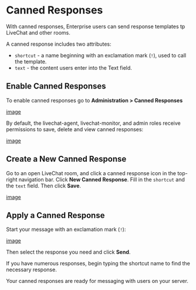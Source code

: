 # Canned Responses

With canned responses, Enterprise users can send response templates tp LiveChat and other rooms.

A canned response includes two attributes:

* `shortcut` - a name beginning with an exclamation mark (`!`), used to call the template.
* `text` - the content users enter into the Text field.

## Enable Canned Responses

To enable canned responses go to **Administration > Canned Responses**

[image](administrator-guides\omnichannel-integrations\livechat-widget\livechat-enterprise\canned-responses\enable-canned-responses.png)

By default, the livechat-agent, livechat-monitor, and admin roles receive permissions to save, delete and view canned responses:

[image](administrator-guides\omnichannel-integrations\livechat-widget\livechat-enterprise\canned-responses\canned-responses-permissions.png)

## Create a New Canned Response

Go to an open LiveChat room, and click a canned response icon in the top-right navigation bar. Click **New Canned Response**. Fill in the `shortcut` and the `text` field. Then click **Save**.

[image](administrator-guides\omnichannel-integrations\livechat-widget\livechat-enterprise\canned-responses\create-canned-responses.png)

## Apply a Canned Response

Start your message with an exclamation mark (`!`):

[image](administrator-guides\omnichannel-integrations\livechat-widget\livechat-enterprise\canned-responses\apply-canned-responses.png)

Then select the response you need and click **Send**.

If you have numerous responses, begin typing the shortcut name to find the necessary response.

Your canned responses are ready for messaging with users on your server.
